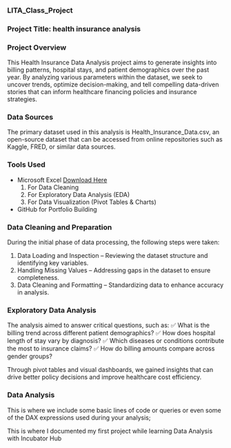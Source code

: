 ### LITA_Class_Project

### Project Title: health insurance analysis

### Project Overview
This Health Insurance Data Analysis project aims to generate insights into billing patterns, hospital stays, and patient demographics over the past year. By analyzing various parameters within the dataset, we seek to uncover trends, optimize decision-making, and tell compelling data-driven stories that can inform healthcare financing policies and insurance strategies.

### Data Sources
The primary dataset used in this analysis is Health_Insurance_Data.csv, an open-source dataset that can be accessed from online repositories such as Kaggle, FRED, or similar data sources.

### Tools Used
- Microsoft Excel [Download Here](https://www.microsoft.com) 
  1. For Data Cleaning
	2. For Exploratory Data Analysis (EDA)
  3. For Data Visualization (Pivot Tables & Charts)
- GitHub for Portfolio Building

 ### Data Cleaning and Preparation
 During the initial phase of data processing, the following steps were taken:
  1.	Data Loading and Inspection – Reviewing the dataset structure and identifying key variables.
  2.	Handling Missing Values – Addressing gaps in the dataset to ensure completeness.
  3.	Data Cleaning and Formatting – Standardizing data to enhance accuracy in analysis.

 ### Exploratory Data Analysis
 The analysis aimed to answer critical questions, such as:
✅ What is the billing trend across different patient demographics?
✅ How does hospital length of stay vary by diagnosis?
✅ Which diseases or conditions contribute the most to insurance claims?
✅ How do billing amounts compare across gender groups?

Through pivot tables and visual dashboards, we gained insights that can drive better policy decisions and improve healthcare cost efficiency.

### Data Analysis
This is where we include some basic lines of code or queries or even some of the DAX expressions used during your analysis; 





This is where I documented my first project while learning Data Analysis with Incubator Hub
